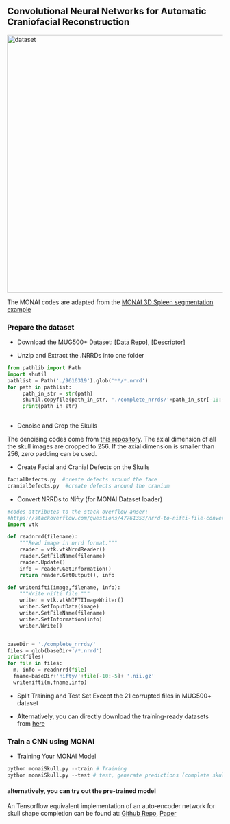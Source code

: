 ## Convolutional Neural Networks for Automatic Craniofacial Reconstruction

<img src="https://github.com/Jianningli/research-contributions/blob/master/SkullRec/figs/dataset.png" alt="dataset" width="600"/>

The MONAI codes are adapted from the [MONAI 3D Spleen segmentation example](https://github.com/Project-MONAI/tutorials/blob/master/3d_segmentation/spleen_segmentation_3d.ipynb)


### Prepare the dataset

	
* Download the MUG500+ Dataset: [[Data Repo](https://figshare.com/articles/dataset/MUG500_Repository/9616319)], [[Descriptor](https://www.sciencedirect.com/science/article/pii/S2352340921008003)]


* Unzip and Extract the .NRRDs into one folder

``` Python
from pathlib import Path
import shutil
pathlist = Path('./9616319').glob('**/*.nrrd')
for path in pathlist:
     path_in_str = str(path)
     shutil.copyfile(path_in_str, './complete_nrrds/'+path_in_str[-10:-5]+'.nrrd')
     print(path_in_str)
     
```

* Denoise and Crop the Skulls

The denoising codes come from [this repository](https://github.com/Jianningli/autoimplant/blob/master/src/pre_post_processing.py). 
The axial dimension of all the skull images are cropped to 256. If the axial dimension is smaller than 256, zero padding can be used.


* Create Facial and Cranial Defects on the Skulls 
``` Python
facialDefects.py  #create defects around the face 
cranialDefects.py  #create defects around the cranium
```
* Convert NRRDs to Nifty (for MONAI Dataset loader)

``` Python
#codes attributes to the stack overflow anser: 
#https://stackoverflow.com/questions/47761353/nrrd-to-nifti-file-conversion
import vtk

def readnrrd(filename):
    """Read image in nrrd format."""
    reader = vtk.vtkNrrdReader()
    reader.SetFileName(filename)
    reader.Update()
    info = reader.GetInformation()
    return reader.GetOutput(), info

def writenifti(image,filename, info):
    """Write nifti file."""
    writer = vtk.vtkNIFTIImageWriter()
    writer.SetInputData(image)
    writer.SetFileName(filename)
    writer.SetInformation(info)
    writer.Write()


baseDir = './complete_nrrds/'
files = glob(baseDir+'/*.nrrd')
print(files)
for file in files:
  m, info = readnrrd(file)
  fname=baseDir+'nifty/'+file[-10:-5]+ '.nii.gz'
  writenifti(m,fname,info)
```

 * Split Training and Test Set
 Except the 21 corrupted files in MUG500+ dataset

* Alternatively, you can directly download the training-ready datasets from [here]()



### Train a CNN using MONAI

* Training Your MONAI Model 
 
```Python
python monaiSkull.py --train # Training
python monaiSkull.py --test # test, generate predictions (complete skulls) for test data

```



#### alternatively, you can try out the pre-trained model


An Tensorflow equivalent implementation of an auto-encoder network for skull shape completion can be found at: [Github Repo](https://github.com/Jianningli/autoimplant), [Paper](https://link.springer.com/content/pdf/10.1007/978-3-030-60946-7.pdf#page=86)



